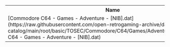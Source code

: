 <table>
<tr><th>Name</th><th>Size</th></tr>
<tr><td>
[Commodore C64 - Games - Adventure - [NIB].dat](https://raw.githubusercontent.com/open-retrogaming-archive/dat-catalog/main/root/basic/TOSEC/Commodore/C64/Games/Adventure/[NIB]/Commodore C64 - Games - Adventure - [NIB].dat)
</td><td>528029</td></tr>
</table>
